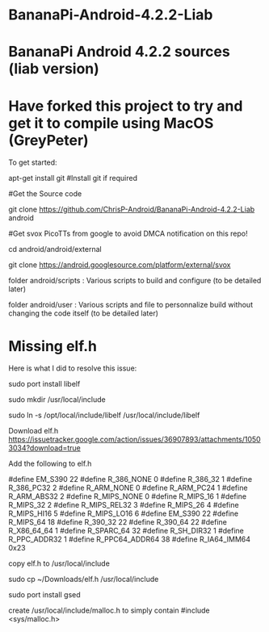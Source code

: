 # BananaPi-Android-4.2.2-Liab
# BananaPi Android 4.2.2 sources (liab version)
Have forked this project to try and get it to compile using MacOS (GreyPeter)
=======

To get started:

apt-get install git #Install git if required

#Get the Source code

git clone https://github.com/ChrisP-Android/BananaPi-Android-4.2.2-Liab android 

#Get svox PicoTTs from google to avoid DMCA notification on this repo!  
  
cd android/android/external

git clone https://android.googlesource.com/platform/external/svox

folder android/scripts : Various scripts to build and configure (to be detailed later)

folder android/user : Various scripts and file to personnalize build without changing the code itself (to be detailed later)

# Missing elf.h
Here is what I did to resolve this issue:

sudo port install libelf

sudo mkdir /usr/local/include

sudo ln -s /opt/local/include/libelf /usr/local/include/libelf

Download elf.h https://issuetracker.google.com/action/issues/36907893/attachments/10503034?download=true

Add the following to elf.h

#define EM_S390 22
#define R_386_NONE 0
#define R_386_32 1
#define R_386_PC32 2
#define R_ARM_NONE 0
#define R_ARM_PC24 1
#define R_ARM_ABS32 2
#define R_MIPS_NONE 0
#define R_MIPS_16 1
#define R_MIPS_32 2
#define R_MIPS_REL32 3
#define R_MIPS_26 4
#define R_MIPS_HI16 5
#define R_MIPS_LO16 6
#define EM_S390 22
#define R_MIPS_64 18
#define R_390_32 22
#define R_390_64 22
#define R_X86_64_64 1
#define R_SPARC_64 32
#define R_SH_DIR32 1
#define R_PPC_ADDR32 1
#define R_PPC64_ADDR64 38
#define R_IA64_IMM64 0x23

copy elf.h to /usr/local/include 

sudo cp ~/Downloads/elf.h /usr/local/include

sudo port install gsed

create /usr/local/include/malloc.h to simply contain #include <sys/malloc.h> 
